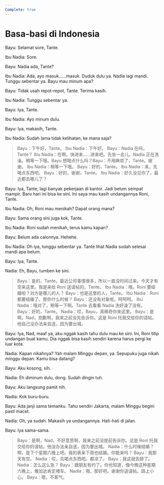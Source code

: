 ```yaml
---
Complete: true
---
```


# Basa-basi di Indonesia

Bayu: Selamat sore, Tante.

Ibu Nadia: Sore.

Bayu: Nadia ada, Tante?

Ibu Nadia: Ada, ayo masuk……masuk. Duduk dulu ya. Nadia lagi mandi. Tunggu sebentar ya. Bayu mau minum apa?

Bayu: Tidak usah repot-repot, Tante. Terima kasih.

Ibu Nadia: Tunggu sebentar ya.

Bayu: Iya, Tante.

Ibu Nadia: Ayo minum dulu.

Bayu: Iya, makasih, Tante.

Ibu Nadia: Sudah lama tidak kelihatan, ke mana saja?

> Bayu：下午好，Tante。
> Ibu Nadia：下午好。
> Bayu：Nadia 在吗，Tante？
> Ibu Nadia：在啊，快进来……进来吧。先坐一会儿。Nadia 正在洗澡。稍等一下哦。Bayu 想喝点什么吗？Bayu：不用麻烦了，Tante。谢谢。
> Ibu Nadia：稍等一下哦。
> Bayu：好的，Tante。
> Ibu Nadia：来，先喝点东西吧。
> Bayu：好的，谢谢，Tante。
> Ibu Nadia：好久没见你了，最近都去哪儿了？

Bayu: Iya, Tante, lagi banyak pekerjaan di kantor. Jadi belum sempat mampir. Baru hari ini bisa ke sini. Ini saya mau kasih undangannya Roni, Tante.

Ibu Nadia: Oh, Roni mau menikah? Dapat orang mana?

Bayu: Sama orang sini juga kok, Tante.

Ibu Nadia: Roni sudah menikah, terus kamu kapan?

Bayu: Belum ada calonnya. Hehehe.

Ibu Nadia: Oh iya, tunggu sebentar ya. Tante lihat Nadia sudah selesai mandi apa belum.

Bayu: Iya, Tante.

Nadia: Eh, Bayu, tumben ke sini.

> Bayu：是的，Tante，最近公司事情很多，所以一直没时间过来。今天才有空来这里。我是来给 Roni 送请帖的，Tante。
> Ibu Nadia：哦，Roni 要结婚啦？对方是哪儿的人？
> Bayu：也是这里的人，Tante。
> Ibu Nadia：Roni 都要结婚了，那你什么时候？
> Bayu：还没有对象呢。呵呵呵。
> Ibu Nadia：哦对了，稍等一下啊。Tante 去看看 Nadia 洗好澡了没有。
> Bayu：好的，Tante。
> Nadia：哎，Bayu，真稀奇你来这里。
> Bayu：是啊，Nad，抱歉啊，我来之前没先告诉你。这是 Roni 托我交给你的请帖。他自己没办法亲自送，因为要出城。

Bayu: Iya, Nad, maaf ya, aku nggak kasih tahu dulu mau ke sini. Ini, Roni titip undangan buat kamu. Dia nggak bisa kasih sendiri karena harus pergi ke luar kota.

Nadia: Kapan nikahnya? Yah malam Minggu depan, ya. Sepupuku juga nikah minggu depan. Kamu bisa datang?

Bayu: Aku kosong, sih.

Nadia: Eh diminum dulu, dong. Sudah dingin tuh.

Bayu: Aku langsung pamit nih.

Nadia: Kok buru-buru.

Bayu: Ada janji sama temanku. Tahu sendiri Jakarta, malam Minggu begini pasti macet.

Nadia: Oh, ya sudah. Makasih ya undangannya. Hati-hati di jalan.

Bayu: Iya sama-sama.

> Bayu：是啊，Nad，不好意思啊，我来之前没提前告诉你。这是 Roni 托我交给你的请帖。他没办法亲自送，因为要出城。
> Nadia：什么时候结婚？啊，是下个星期六晚上吧。我的表亲下周也结婚。你能来吗？
> Bayu：我那天有空。
> Nadia：哎，先喝点东西吧。都凉了。
> Bayu：我这就告辞了。
> Nadia：怎么这么急？
> Bayu：跟朋友有约了。你也知道，像今晚这种星期六晚上，雅加达肯定堵车。
> Nadia：哦，那好吧。谢谢你送请帖。路上小心。
> Bayu：嗯，不客气。

